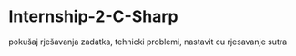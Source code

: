 # Internship-2-C-Sharp

pokušaj rješavanja zadatka, tehnicki problemi, nastavit cu rjesavanje sutra

